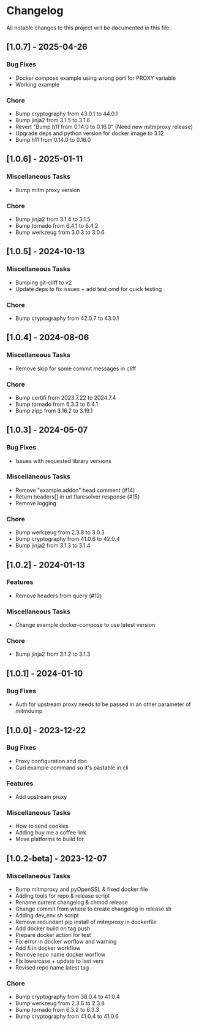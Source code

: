# Changelog

All notable changes to this project will be documented in this file.

## [1.0.7] - 2025-04-26

### Bug Fixes

- Docker compose example using wrong port for PROXY variable
- Working example

### Chore

- Bump cryptography from 43.0.1 to 44.0.1
- Bump jinja2 from 3.1.5 to 3.1.6
- Revert "Bump h11 from 0.14.0 to 0.16.0" (Need new mitmproxy release)
- Upgrade deps and python version for docker image to 3.12
- Bump h11 from 0.14.0 to 0.16.0

## [1.0.6] - 2025-01-11

### Miscellaneous Tasks

- Bump mitm proxy version

### Chore

- Bump jinja2 from 3.1.4 to 3.1.5
- Bump tornado from 6.4.1 to 6.4.2
- Bump werkzeug from 3.0.3 to 3.0.6

## [1.0.5] - 2024-10-13

### Miscellaneous Tasks

- Bumping git-cliff to v2
- Update deps to fix issues + add test cmd for quick testing

### Chore

- Bump cryptography from 42.0.7 to 43.0.1

## [1.0.4] - 2024-08-06

### Miscellaneous Tasks

- Remove skip for some commit messages in cliff

### Chore

- Bump certifi from 2023.7.22 to 2024.7.4
- Bump tornado from 6.3.3 to 6.4.1
- Bump zipp from 3.16.2 to 3.19.1

## [1.0.3] - 2024-05-07

### Bug Fixes

- Issues with requested library versions

### Miscellaneous Tasks

- Remove "example.addon" head comment (#14)
- Return headers[] in url flaresolver response (#15)
- Remove logging

### Chore

- Bump werkzeug from 2.3.8 to 3.0.3
- Bump cryptography from 41.0.6 to 42.0.4
- Bump jinja2 from 3.1.3 to 3.1.4

## [1.0.2] - 2024-01-13

### Features

- Remove headers from query (#12)

### Miscellaneous Tasks

- Change example docker-compose to use latest version

### Chore

- Bump jinja2 from 3.1.2 to 3.1.3

## [1.0.1] - 2024-01-10

### Bug Fixes

- Auth for upstream proxy needs to be passed in an other parameter of mitmdump

## [1.0.0] - 2023-12-22

### Bug Fixes

- Proxy configuration and doc
- Curl example command so it's pastable in cli

### Features

- Add upstream proxy

### Miscellaneous Tasks

- How to send cookies
- Adding buy me a coffee link
- Move platforms to build for

## [1.0.2-beta] - 2023-12-07

### Miscellaneous Tasks

- Bump mitmproxy and pyOpenSSL & fixed docker file
- Adding tools for repo & release script
- Rename current changelog & chmod release
- Change commit from where to create changelog in release.sh
- Adding dev_env.sh script
- Remove redundant pip install of mitmproxy in dockerfile
- Add docker build on tag push
- Prepare docker action for test
- Fix error in docker worflow and warning
- Add fi in docker workflow
- Remove repo name docker worflow
- Fix lowercase + update to last vers
- Revised repo name latest tag

### Chore

- Bump cryptography from 38.0.4 to 41.0.4
- Bump werkzeug from 2.3.6 to 2.3.8
- Bump tornado from 6.3.2 to 6.3.3
- Bump cryptography from 41.0.4 to 41.0.6

<!-- generated by git-cliff -->
